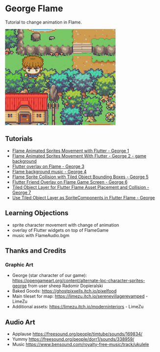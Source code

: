 # George Flame

Tutorial to change animation in Flame.

![screenshot](readme_assets/screenshot.gif)

## Tutorials

* [Flame Animated Sprites Movement with Flutter - George 1](https://youtu.be/_PbvL1IO_e4)
* [Flame Animated Sprites Movement With Flutter  - George 2  - game background](https://youtu.be/kqluwfjI1sc)
* [Flutter overlay on Flame - George 3](https://youtu.be/2OADb-P01fA)
* [Flame background music - George 4](https://youtu.be/a8dWaCl3lKk)
* [Flame Sprite Collision with Tiled Object Bounding Boxes - George 5](https://youtu.be/o0QHxcwoJ3w)
* [Flutter Friend Overlay on Flame Game Screen - George 6](https://youtu.be/qCm7JxT3eWI)
* [Tiled Object Layer for Flutter Flame Asset Placement and Collision - George 7](https://youtu.be/B34zIl87ekc)
* [Use Tiled Object Layer as SpriteComponents in Flutter Flame - George](https://youtu.be/yygYUDA3SUY)


## Learning Objections

* sprite character movement with change of animation
* overlay of Flutter widgets on top of FlameGame
* music with FlameAudio.bgm

## Thanks and Credits

### Graphic Art

* George (star character of our game): https://opengameart.org/content/alternate-lpc-character-sprites-george from user sheep Radomir Dopieralski
* Baked Goods:  https://ghostpixxells.itch.io/pixelfood
* Main tileset for map: https://limezu.itch.io/serenevillagerevamped - LimeZu
* Additional assets: https://limezu.itch.io/moderninteriors - LimeZu

## Audio Art

* Applause https://freesound.org/people/timtube/sounds/169834/
* Yummy https://freesound.org/people/dorr1/sounds/338959/
* Music https://www.bensound.com/royalty-free-music/track/ukulele